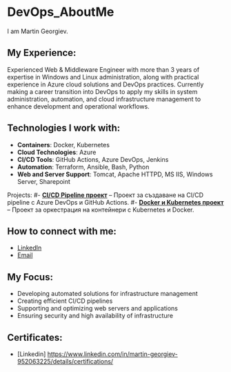 # DevOps_AboutMe
I am Martin Georgiev.

## My Experience:
Experienced Web & Middleware Engineer with more than 3 years of expertise in Windows and Linux administration, along with practical experience in Azure cloud solutions and DevOps practices. Currently making a career transition into DevOps to apply my skills in system administration, automation, and cloud infrastructure management to enhance development and operational workflows.

## Technologies I work with:
- **Containers**: Docker, Kubernetes
- **Cloud Technologies**: Azure
- **CI/CD Tools**: GitHub Actions, Azure DevOps, Jenkins
- **Automation**: Terraform, Ansible, Bash, Python
- **Web and Server Support**: Tomcat, Apache HTTPD, MS IIS, Windows Server, Sharepoint

Projects:
#- **[CI/CD Pipeline проект](https://github.com/placeholderimperia/devops-project1.git)** – Проект за създаване на CI/CD pipeline с Azure DevOps и GitHub Actions.
#- **[Docker и Kubernetes проект](https://github.com/placeholderimperia/kubernetes-project.git)** – Проект за оркестрация на контейнери с Kubernetes и Docker.

## How to connect with me:
- [LinkedIn](www.linkedin.com/in/martin-georgiev-952063225)
- [Email](martin.georgiev5564@outlook.com)


## My Focus:
- Developing automated solutions for infrastructure management
- Creating efficient CI/CD pipelines
- Supporting and optimizing web servers and applications
- Ensuring security and high availability of infrastructure

## Certificates:
- [Linkedin] https://www.linkedin.com/in/martin-georgiev-952063225/details/certifications/
